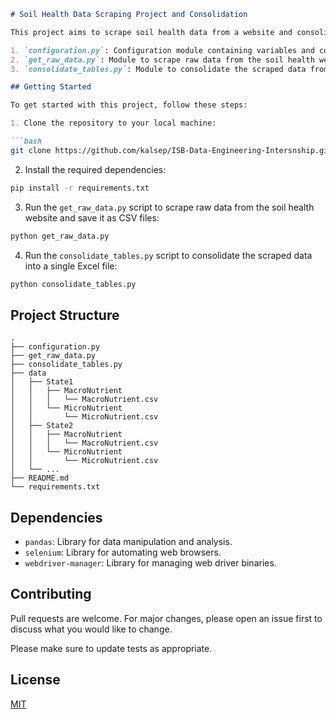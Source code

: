```markdown
# Soil Health Data Scraping Project and Consolidation

This project aims to scrape soil health data from a website and consolidate it into a single Excel file. It consists of three main Python scripts:

1. `configuration.py`: Configuration module containing variables and constants used in the data scraping process.
2. `get_raw_data.py`: Module to scrape raw data from the soil health website and save it as CSV files.
3. `consolidate_tables.py`: Module to consolidate the scraped data from individual state directories into a single Excel file.

## Getting Started

To get started with this project, follow these steps:

1. Clone the repository to your local machine:

```bash
git clone https://github.com/kalsep/ISB-Data-Engineering-Intersnship.git
```

2. Install the required dependencies:

```bash
pip install -r requirements.txt
```

3. Run the `get_raw_data.py` script to scrape raw data from the soil health website and save it as CSV files:

```bash
python get_raw_data.py
```

4. Run the `consolidate_tables.py` script to consolidate the scraped data into a single Excel file:

```bash
python consolidate_tables.py
```

## Project Structure

```
.
├── configuration.py
├── get_raw_data.py
├── consolidate_tables.py
├── data
│   ├── State1
│   │   ├── MacroNutrient
│   │   │   └── MacroNutrient.csv
│   │   └── MicroNutrient
│   │       └── MicroNutrient.csv
│   ├── State2
│   │   ├── MacroNutrient
│   │   │   └── MacroNutrient.csv
│   │   └── MicroNutrient
│   │       └── MicroNutrient.csv
│   └── ...
├── README.md
└── requirements.txt
```

## Dependencies

- `pandas`: Library for data manipulation and analysis.
- `selenium`: Library for automating web browsers.
- `webdriver-manager`: Library for managing web driver binaries.

## Contributing

Pull requests are welcome. For major changes, please open an issue first to discuss what you would like to change.

Please make sure to update tests as appropriate.

## License

[MIT](https://choosealicense.com/licenses/mit/)
```
